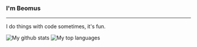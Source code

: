 ### I'm Beomus

***
I do things with code sometimes, it's fun.


![My github stats](https://github-readme-stats.vercel.app/api?username=beomus91&count_private=true&show_icons=true&theme=dark)
![My top languages](https://github-readme-stats.vercel.app/api/top-langs/?username=beomus91&layout=compact&hide=html,css&theme=dark)
